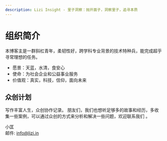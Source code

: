 ```yaml
---
description: Lizi Insight - 里子洞察：抛开面子，洞察里子，追寻本质
---
```


# 组织简介

本博客主是一群斜杠青年，柔韧性好，跨学科专业背景的技术特种兵，能完成超乎寻常理想的任务。

* 愿景：天蓝，水清，食安心
* 使命：为社会企业和公益事业服务
* 价值观：真实，科技，信仰，面向未来

## 众创计划 <a id="chuang-zuo-ji-hua"></a>

写作丰富人生，众创协作记录。 朋友们，我们也想听足够多的故事和经历，多收集一些案例，可以通过众创的方式来分析和解决一些问题，欢迎联系我们 。

小匡  
邮件: info@lizi.in



